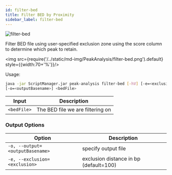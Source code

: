 ```yaml
---
id: filter-bed
title: Filter BED by Proximity
sidebar_label: filter-bed
---
```


![filter-bed](/../static/icons/PeakAnalysis/FilterBEDbyProximity.svg)

Filter BED file using user-specified exclusion zone using the score column to
determine which peak to retain.

<img src={require('/../static/md-img/PeakAnalysis/filter-bed.png').default} style={{width:70+'%'}}/> 

Usage:
```bash
java -jar ScriptManager.jar peak-analysis filter-bed [-hV] [-e=<exclusion>]
[-o=<outputBasename>] <bedFile>
```

| Input | Description |
| ------ | ----------- |
| `<bedFile>` | The BED file we are filtering on|

### Output Options
| Option | Description |
| ------ | ----------- |
| `-o, --output=<outputBasename>` | specify output file |
| `-e, --exclusion=<exclusion>` | exclusion distance in bp (default=100) |
